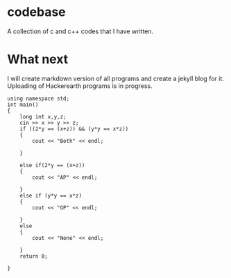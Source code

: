 # codebase
A collection of c and c++ codes that I have written.<br>
# What next
I will create markdown version of all programs and create a jekyll blog for it.<br>
Uploading of Hackerearth programs is in progress.<br>
``` #include<bits/stdc++.h>
using namespace std;
int main()
{
	long int x,y,z;
	cin >> x >> y >> z;
	if ((2*y == (x+z)) && (y*y == x*z))
	{
		cout << "Both" << endl;

	}

	else if(2*y == (x+z))
	{
		cout << "AP" << endl;

	}
	else if (y*y == x*z)
	{
		cout << "GP" << endl;

	}
	else
	{
		cout << "None" << endl;

	}
	return 0;

}
```
